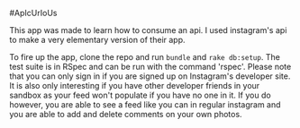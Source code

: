 #ApIcUrIoUs

This app was made to learn how to consume an api.  I used instagram's api to make a very elementary version of their app.  
  
 To fire up the app, clone the repo and run ```bundle``` and ```rake db:setup```. The test suite is in RSpec and can be run with the command 'rspec'.  Please note that you can only sign in if you are signed up on Instagram's developer site.  It is also only interesting if you have other developer friends in your sandbox as your feed won't populate if you have no one in it.  If you do however, you are able to see a feed like you can in regular instagram and you are able to add and delete comments on your own photos.
